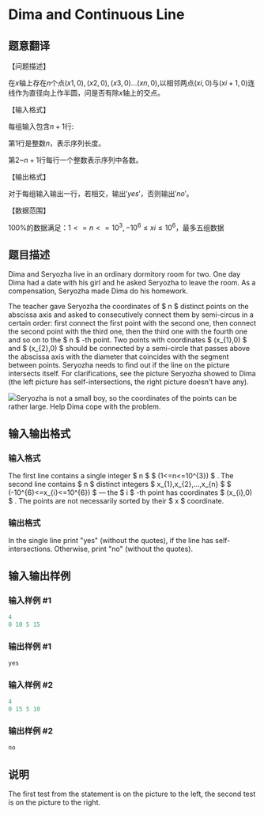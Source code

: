 # Dima and Continuous Line

## 题意翻译

【问题描述】

在$x$轴上存在$n$个点$(x1,0),(x2,0),(x3,0)...(xn,0)$,以相邻两点$(xi,0)$与$(xi+1,0)$连线作为直径向上作半圆，问是否有除$x$轴上的交点。

【输入格式】

每组输入包含$n+1$行$:$

第$1$行是整数$n$，表示序列长度。

第$2$~$n+1$行每行一个整数表示序列中各数。

【输出格式】

对于每组输入输出一行，若相交，输出$'yes'$，否则输出$'no'$。

【数据范围】

$100$%的数据满足：$1<=n<=10^3, - 10^6 ≤ xi ≤ 10^6$，最多五组数据

## 题目描述

Dima and Seryozha live in an ordinary dormitory room for two. One day Dima had a date with his girl and he asked Seryozha to leave the room. As a compensation, Seryozha made Dima do his homework.

The teacher gave Seryozha the coordinates of $ n $ distinct points on the abscissa axis and asked to consecutively connect them by semi-circus in a certain order: first connect the first point with the second one, then connect the second point with the third one, then the third one with the fourth one and so on to the $ n $ -th point. Two points with coordinates $ (x_{1},0) $ and $ (x_{2},0) $ should be connected by a semi-circle that passes above the abscissa axis with the diameter that coincides with the segment between points. Seryozha needs to find out if the line on the picture intersects itself. For clarifications, see the picture Seryozha showed to Dima (the left picture has self-intersections, the right picture doesn't have any).

![](https://cdn.luogu.com.cn/upload/vjudge_pic/CF358A/055f7a9956e4776dad6e638193fc0fef424d2028.png)Seryozha is not a small boy, so the coordinates of the points can be rather large. Help Dima cope with the problem.

## 输入输出格式

### 输入格式

The first line contains a single integer $ n $ $ (1<=n<=10^{3}) $ . The second line contains $ n $ distinct integers $ x_{1},x_{2},...,x_{n} $ $ (-10^{6}<=x_{i}<=10^{6}) $ — the $ i $ -th point has coordinates $ (x_{i},0) $ . The points are not necessarily sorted by their $ x $ coordinate.

### 输出格式

In the single line print "yes" (without the quotes), if the line has self-intersections. Otherwise, print "no" (without the quotes).

## 输入输出样例

### 输入样例 #1

```cpp
4
0 10 5 15

```
### 输出样例 #1

```cpp
yes

```
### 输入样例 #2

```cpp
4
0 15 5 10

```
### 输出样例 #2

```cpp
no

```
## 说明

The first test from the statement is on the picture to the left, the second test is on the picture to the right.

